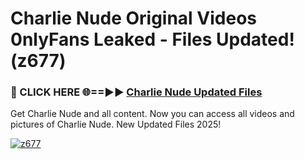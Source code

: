 # Charlie Nude Original Videos 0nlyFans Leaked - Files Updated! (z677)

<h3>🔴 CLICK HERE 🌐==►► <a href="https://tinyurl.com/52m3yx9h" rel="nofollow">Charlie Nude Updated Files</a></h3>

Get Charlie Nude and all content. Now you can access all videos and pictures of Charlie Nude. New Updated Files 2025!

[![z677](https://i.imgur.com/TnHtlc8.gif)](https://tinyurl.com/52m3yx9h)

